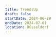 ```yaml
---
title: TrendsUp
draft: false
startDate: 2024-06-29
endDate: 2024-07-01
location: Düsseldorf
---
```

